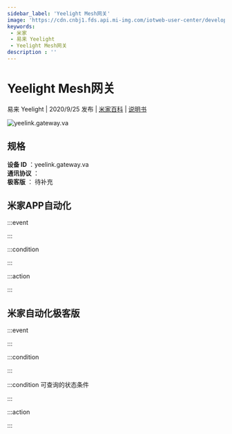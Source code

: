 ```yaml
---
sidebar_label: 'Yeelight Mesh网关'
image: 'https://cdn.cnbj1.fds.api.mi-img.com/iotweb-user-center/developer_1679071135525x1KrMFKX.png?GalaxyAccessKeyId=AKVGLQWBOVIRQ3XLEW&Expires=9223372036854775807&Signature=em7mdu7YcRUrzYoltcxnQUMhlrg='
keywords: 
 - 米家
 - 易来 Yeelight
 - Yeelight Mesh网关
description : ''
---
```

# Yeelight Mesh网关

易来 Yeelight | 2020/9/25 发布 | [米家百科](https://home.mi.com/webapp/content/baike/product/index.html?model=yeelink.gateway.va) | [说明书](https://home.mi.com/views/introduction.html?model=yeelink.gateway.va&region=cn)

![yeelink.gateway.va](https://cdn.cnbj1.fds.api.mi-img.com/iotweb-user-center/developer_1679071135525x1KrMFKX.png?GalaxyAccessKeyId=AKVGLQWBOVIRQ3XLEW&Expires=9223372036854775807&Signature=em7mdu7YcRUrzYoltcxnQUMhlrg=)

## 规格  
> 
**设备 ID** ：yeelink.gateway.va  
**通讯协议** ：  
**极客版**  ： 待补充 


## 米家APP自动化  

:::event  

:::

:::condition  

:::

:::action   

:::

## 米家自动化极客版  

:::event  

:::

:::condition  

:::

:::condition 可查询的状态条件  

:::

:::action  

:::

        
